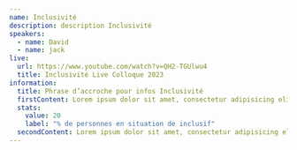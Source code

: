 ```yaml
---
name: Inclusivité
description: description Inclusivité
speakers:
  - name: David
  - name: jack
live:
  url: https://www.youtube.com/watch?v=QH2-TGUlwu4
  title: Inclusivité Live Colloque 2023
information:
  title: Phrase d’accroche pour infos Inclusivité
  firstContent: Lorem ipsum dolor sit amet, consectetur adipisicing elit, sed do eiusmod tempor incididunt ut labore et dolore magna aliqua. Ut enim ad minim veniam, quis nostrud exercitation
  stats: 
    value: 20
    label: "% de personnes en situation de inclusif"
  secondContent: Lorem ipsum dolor sit amet, consectetur adipisicing elit, sed do eiusmod tempor incididunt ut labore et dolore magna aliqua. Ut enim ad minim veniam, quis nostrud exercitation
---
```

